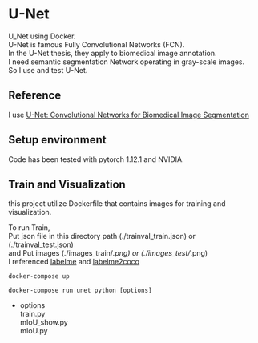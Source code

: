 # U-Net
U_Net using Docker.  
U-Net is famous Fully Convolutional Networks (FCN).  
In the U-Net thesis, they apply to biomedical image annotation.  
I need semantic segmentation Network operating in gray-scale images.  
So I use and test U-Net.

## Reference  
I use [U-Net: Convolutional Networks for Biomedical Image Segmentation](https://link.springer.com/chapter/10.1007/978-3-319-24574-4_28#auth-Thomas-Brox)

## Setup environment  
Code has been tested with pytorch 1.12.1 and NVIDIA. 

## Train and Visualization
this project utilize Dockerfile that contains images for training and visualization.   

To run Train,  
Put json file in this directory path (./trainval_train.json) or (./trainval_test.json)   
and Put images (./images_train/*.png) or (./images_test/*.png)  
I referenced [labelme](https://github.com/wkentaro/labelme) and [labelme2coco](https://github.com/fcakyon/labelme2coco)

```
docker-compose up   
```
```
docker-compose run unet python [options]
```
- options  
  train.py   
  mIoU_show.py  
  mIoU.py
